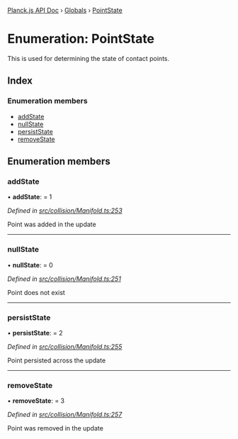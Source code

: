 [Planck.js API Doc](../README.md) › [Globals](../globals.md) › [PointState](pointstate.md)

# Enumeration: PointState

This is used for determining the state of contact points.

## Index

### Enumeration members

* [addState](pointstate.md#addstate)
* [nullState](pointstate.md#nullstate)
* [persistState](pointstate.md#persiststate)
* [removeState](pointstate.md#removestate)

## Enumeration members

###  addState

• **addState**: = 1

*Defined in [src/collision/Manifold.ts:253](https://github.com/shakiba/planck.js/blob/3ede11b/src/collision/Manifold.ts#L253)*

Point was added in the update

___

###  nullState

• **nullState**: = 0

*Defined in [src/collision/Manifold.ts:251](https://github.com/shakiba/planck.js/blob/3ede11b/src/collision/Manifold.ts#L251)*

Point does not exist

___

###  persistState

• **persistState**: = 2

*Defined in [src/collision/Manifold.ts:255](https://github.com/shakiba/planck.js/blob/3ede11b/src/collision/Manifold.ts#L255)*

Point persisted across the update

___

###  removeState

• **removeState**: = 3

*Defined in [src/collision/Manifold.ts:257](https://github.com/shakiba/planck.js/blob/3ede11b/src/collision/Manifold.ts#L257)*

Point was removed in the update
